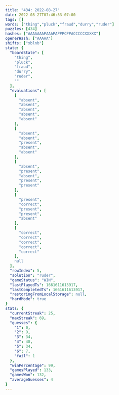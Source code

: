 ```yaml
---
title: "434: 2022-08-27"
date: 2022-08-27T07:46:53-07:00
tags: []
words: ["thing","pluck","fraud","durry","ruder"]
puzzles: [434]
hashes: ["AAAAAAAPAAAPAPPPCPPACCCCCXXXXX"]
openerHash: ["AAAAA"]
shifts: ["xblnb"]
state: {
  "boardState": [
    "thing",
    "pluck",
    "fraud",
    "durry",
    "ruder",
    ""
  ],
  "evaluations": [
    [
      "absent",
      "absent",
      "absent",
      "absent",
      "absent"
    ],
    [
      "absent",
      "absent",
      "present",
      "absent",
      "absent"
    ],
    [
      "absent",
      "present",
      "absent",
      "present",
      "present"
    ],
    [
      "present",
      "correct",
      "present",
      "present",
      "absent"
    ],
    [
      "correct",
      "correct",
      "correct",
      "correct",
      "correct"
    ],
    null
  ],
  "rowIndex": 5,
  "solution": "ruder",
  "gameStatus": "WIN",
  "lastPlayedTs": 1661611613917,
  "lastCompletedTs": 1661611613917,
  "restoringFromLocalStorage": null,
  "hardMode": true
}
stats: {
  "currentStreak": 25,
  "maxStreak": 69,
  "guesses": {
    "1": 0,
    "2": 9,
    "3": 34,
    "4": 48,
    "5": 34,
    "6": 7,
    "fail": 1
  },
  "winPercentage": 99,
  "gamesPlayed": 133,
  "gamesWon": 132,
  "averageGuesses": 4
}
---
```


<!-- more -->
